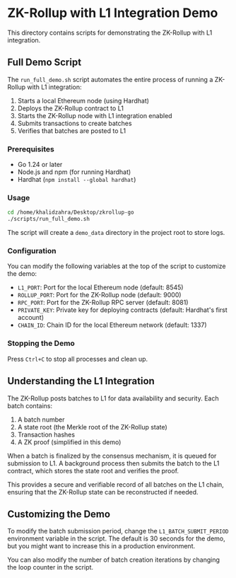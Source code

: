 # ZK-Rollup with L1 Integration Demo

This directory contains scripts for demonstrating the ZK-Rollup with L1 integration.

## Full Demo Script

The `run_full_demo.sh` script automates the entire process of running a ZK-Rollup with L1 integration:

1. Starts a local Ethereum node (using Hardhat)
2. Deploys the ZK-Rollup contract to L1
3. Starts the ZK-Rollup node with L1 integration enabled
4. Submits transactions to create batches
5. Verifies that batches are posted to L1

### Prerequisites

- Go 1.24 or later
- Node.js and npm (for running Hardhat)
- Hardhat (`npm install --global hardhat`)

### Usage

```bash
cd /home/khalidzahra/Desktop/zkrollup-go
./scripts/run_full_demo.sh
```

The script will create a `demo_data` directory in the project root to store logs.

### Configuration

You can modify the following variables at the top of the script to customize the demo:

- `L1_PORT`: Port for the local Ethereum node (default: 8545)
- `ROLLUP_PORT`: Port for the ZK-Rollup node (default: 9000)
- `RPC_PORT`: Port for the ZK-Rollup RPC server (default: 8081)
- `PRIVATE_KEY`: Private key for deploying contracts (default: Hardhat's first account)
- `CHAIN_ID`: Chain ID for the local Ethereum network (default: 1337)

### Stopping the Demo

Press `Ctrl+C` to stop all processes and clean up.

## Understanding the L1 Integration

The ZK-Rollup posts batches to L1 for data availability and security. Each batch contains:

1. A batch number
2. A state root (the Merkle root of the ZK-Rollup state)
3. Transaction hashes
4. A ZK proof (simplified in this demo)

When a batch is finalized by the consensus mechanism, it is queued for submission to L1. A background process then submits the batch to the L1 contract, which stores the state root and verifies the proof.

This provides a secure and verifiable record of all batches on the L1 chain, ensuring that the ZK-Rollup state can be reconstructed if needed.

## Customizing the Demo

To modify the batch submission period, change the `L1_BATCH_SUBMIT_PERIOD` environment variable in the script. The default is 30 seconds for the demo, but you might want to increase this in a production environment.

You can also modify the number of batch creation iterations by changing the loop counter in the script.
